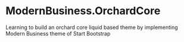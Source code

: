 # ModernBusiness.OrchardCore
Learning to build an orchard core liquid based theme by implementing Modern Business theme of Start Bootstrap
